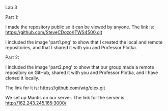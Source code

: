 Lab 3

Part 1:

I made the repository public so it can be viewed by anyone.
The link is: https://github.com/SteveCDozo/ITWS4500.git

I included the image 'part1.png' to show that I created the local and remote
repositories, and that I shared it with you and Professor Plotka.


Part 2:

I included the image 'part2.png' to show that our group made a remote repository
on GitHub, shared it with you and Professor Plotka, and I have cloned it locally. 

The link for it is: https://github.com/wtg/elex.git

We set up Mantis on our server. The link for the server is: http://162.243.245.165:3000/